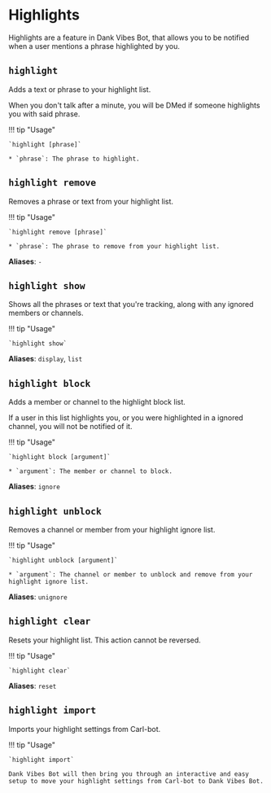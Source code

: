 # Highlights

Highlights are a feature in Dank Vibes Bot, that allows you to be notified when a user mentions a phrase highlighted by you.

## `highlight`

Adds a text or phrase to your highlight list.
        
When you don't talk after a minute, you will be DMed if someone highlights you with said phrase.

!!! tip "Usage"

    `highlight [phrase]`

    * `phrase`: The phrase to highlight.

## `highlight remove`

Removes a phrase or text from your highlight list.

!!! tip "Usage"

    `highlight remove [phrase]`

    * `phrase`: The phrase to remove from your highlight list.

**Aliases**: `-`

## `highlight show`

Shows all the phrases or text that you're tracking, along with any ignored members or channels.

!!! tip "Usage"

    `highlight show`

**Aliases**: `display`, `list`

## `highlight block`

Adds a member or channel to the highlight block list.

If a user in this list highlights you, or you were highlighted in a ignored channel, you will not be notified of it.

!!! tip "Usage"

    `highlight block [argument]`

    * `argument`: The member or channel to block.

**Aliases**: `ignore`

## `highlight unblock`

Removes a channel or member from your highlight ignore list.

!!! tip "Usage"

    `highlight unblock [argument]`

    * `argument`: The channel or member to unblock and remove from your highlight ignore list.

**Aliases**: `unignore`

## `highlight clear`

Resets your highlight list. This action cannot be reversed.

!!! tip "Usage"

    `highlight clear`

**Aliases**: `reset`

## `highlight import`

Imports your highlight settings from Carl-bot.

!!! tip "Usage"

    `highlight import`

    Dank Vibes Bot will then bring you through an interactive and easy setup to move your highlight settings from Carl-bot to Dank Vibes Bot.